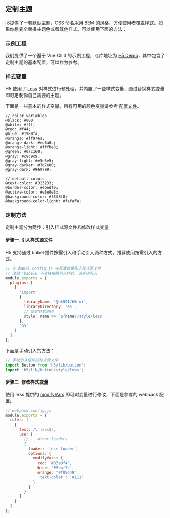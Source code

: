 
## 定制主题

`H5`提供了一套默认主题，CSS 命名采用 BEM 的风格，方便使用者覆盖样式。如果你想完全替换主题色或者其他样式，可以使用下面的方法：

### 示例工程

我们提供了一个基于 Vue Cli 3 的示例工程，仓库地址为 [H5 Demo](https://github.com/youzan/h5-demo)，其中包含了定制主题的基本配置，可以作为参考。

### 样式变量

H5 使用了 [Less](http://lesscss.org/) 对样式进行预处理，并内置了一些样式变量，通过替换样式变量即可定制你自己需要的主题。

下面是一些基本的样式变量，所有可用的颜色变量请参考 [配置文件](https://github.com/youzan/h5/blob/dev/src/style/var.less)。

```less
// color variables
@black: #000;
@white: #fff;
@red: #f44;
@blue: #1989fa;
@orange: #ff976a;
@orange-dark: #ed6a0c;
@orange-light: #fffbe8;
@green: #07c160;
@gray: #c9c9c9;
@gray-light: #e5e5e5;
@gray-darker: #7d7e80;
@gray-dark: #969799;

// default colors
@text-color: #323233;
@border-color: #ebedf0;
@active-color: #e8e8e8;
@background-color: #f8f8f8;
@background-color-light: #fafafa;
```

### 定制方法

定制主题分为两步：引入样式源文件和修改样式变量

#### 步骤一. 引入样式源文件

H5 支持通过 babel 插件按需引入和手动引入两种方式，推荐使用按需引入的方式。

```js
// 在 babel.config.js 中配置按需引入样式源文件
// 注意：babel6 不支持按需引入样式，请手动引入
module.exports = {
  plugins: [
    [
      'import',
      {
        libraryName: '@hk591/h5-ui',
        libraryDirectory: 'es',
        // 指定样式路径
        style: name => `${name}/style/less`
      },
      'h5'
    ]
  ]
};
```

下面是手动引入的方法：

```js
// 手动引入组件的样式源文件
import Button from 'h5/lib/button';
import 'h5/lib/button/style/less';
```

#### 步骤二. 修改样式变量

使用 less 提供的 [modifyVars](http://lesscss.org/usage/#using-less-in-the-browser-modify-variables) 即可对变量进行修改，下面是参考的 webpack 配置。

```js
// webpack.config.js
module.exports = {
  rules: [
    {
      test: /\.less$/,
      use: [
        // ...other loaders
        {
          loader: 'less-loader',
          options: {
            modifyVars: {
              red: '#03a9f4',
              blue: '#3eaf7c',
              orange: '#f08d49',
              'text-color': '#111'
            }
          }
        }
      ]
    }
  ]
};
```
